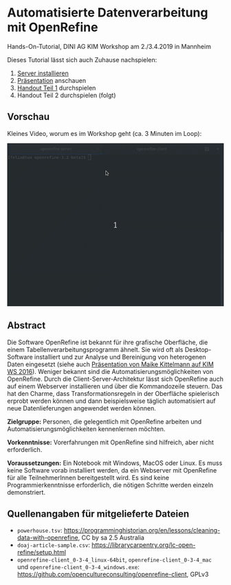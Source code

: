 # Automatisierte Datenverarbeitung mit OpenRefine
Hands-On-Tutorial, DINI AG KIM Workshop am 2./3.4.2019 in Mannheim

Dieses Tutorial lässt sich auch Zuhause nachspielen:

1. [Server installieren](server-installieren.md)
2. [Präsentation](praesentationsfolien.pdf) anschauen
3. [Handout Teil 1](handout-teil1.md) durchspielen
4. Handout Teil 2 durchspielen (folgt)

## Vorschau

Kleines Video, worum es im Workshop geht (ca. 3 Minuten im Loop):

![workshop-peek](workshop-peek.gif)

## Abstract

Die Software OpenRefine ist bekannt für ihre grafische Oberfläche, die einem Tabellenverarbeitungsprogramm ähnelt. Sie wird oft als Desktop-Software installiert und zur Analyse und Bereinigung von heterogenen Daten eingesetzt (siehe auch [Präsentation von Maike Kittelmann auf KIM WS 2016](https://github.com/mkittelmann/presentations/blob/master/open_refine_for_kim_final.pdf)). Weniger bekannt sind die Automatisierungsmöglichkeiten von OpenRefine. Durch die Client-Server-Architektur lässt sich OpenRefine auch auf einem Webserver installieren und über die Kommandozeile steuern. Das hat den Charme, dass Transformationsregeln in der Oberfläche spielerisch erprobt werden können und dann beispielsweise täglich automatisiert auf neue Datenlieferungen angewendet werden können.

**Zielgruppe:** Personen, die gelegentlich mit OpenRefine arbeiten und Automatisierungsmöglichkeiten kennenlernen möchten.

**Vorkenntnisse:** Vorerfahrungen mit OpenRefine sind hilfreich, aber nicht erforderlich.

**Voraussetzungen:**  Ein Notebook mit Windows, MacOS oder Linux. Es muss keine Software  vorab installiert werden, da ein Webserver mit OpenRefine für alle  TeilnehmerInnen bereitgestellt wird. Es sind keine Programmierkenntnisse  erforderlich, die nötigen Schritte werden einzeln demonstriert.

## Quellenangaben für mitgelieferte Dateien

* `powerhouse.tsv`: https://programminghistorian.org/en/lessons/cleaning-data-with-openrefine, CC by sa 2.5 Australia
* `doaj-article-sample.csv`: https://librarycarpentry.org/lc-open-refine/setup.html
* `openrefine-client_0-3-4_linux-64bit`, `openrefine-client_0-3-4_mac` und `openrefine-client_0-3-4_windows.exe`: https://github.com/opencultureconsulting/openrefine-client, GPLv3
